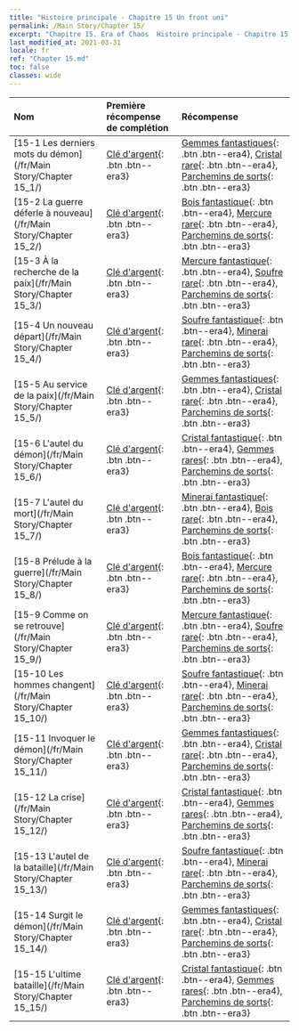 ```yaml
---
title: "Histoire principale - Chapitre 15 Un front uni"
permalink: /Main Story/Chapter 15/
excerpt: "Chapitre 15. Era of Chaos  Histoire principale - Chapitre 15. Un front uni"
last_modified_at: 2021-03-31
locale: fr
ref: "Chapter 15.md"
toc: false
classes: wide
---
```


  | Nom |  Première récompense de complétion | Récompense |
  |:------------|:------------|:------------| 
  | [15-1 Les derniers mots du démon](/fr/Main Story/Chapter 15_1/) | [Clé d'argent](/fr/Items/con_693/){: .btn .btn--era3} | [Gemmes fantastiques](/fr/Items/mat_51/){: .btn .btn--era4}, [Cristal rare](/fr/Items/mat_45/){: .btn .btn--era4}, [Parchemins de sorts](/fr/Items/con_694/){: .btn .btn--era3} |
  | [15-2 La guerre déferle à nouveau](/fr/Main Story/Chapter 15_2/) | [Clé d'argent](/fr/Items/con_693/){: .btn .btn--era3} | [Bois fantastique](/fr/Items/mat_48/){: .btn .btn--era4}, [Mercure rare](/fr/Items/mat_42/){: .btn .btn--era4}, [Parchemins de sorts](/fr/Items/con_694/){: .btn .btn--era3} |
  | [15-3 À la recherche de la paix](/fr/Main Story/Chapter 15_3/) | [Clé d'argent](/fr/Items/con_693/){: .btn .btn--era3} | [Mercure fantastique](/fr/Items/mat_49/){: .btn .btn--era4}, [Soufre rare](/fr/Items/mat_43/){: .btn .btn--era4}, [Parchemins de sorts](/fr/Items/con_694/){: .btn .btn--era3} |
  | [15-4 Un nouveau départ](/fr/Main Story/Chapter 15_4/) | [Clé d'argent](/fr/Items/con_693/){: .btn .btn--era3} | [Soufre fantastique](/fr/Items/mat_50/){: .btn .btn--era4}, [Minerai rare](/fr/Items/mat_40/){: .btn .btn--era4}, [Parchemins de sorts](/fr/Items/con_694/){: .btn .btn--era3} |
  | [15-5 Au service de la paix](/fr/Main Story/Chapter 15_5/) | [Clé d'argent](/fr/Items/con_693/){: .btn .btn--era3} | [Gemmes fantastiques](/fr/Items/mat_51/){: .btn .btn--era4}, [Cristal rare](/fr/Items/mat_45/){: .btn .btn--era4}, [Parchemins de sorts](/fr/Items/con_694/){: .btn .btn--era3} |
  | [15-6 L'autel du démon](/fr/Main Story/Chapter 15_6/) | [Clé d'argent](/fr/Items/con_693/){: .btn .btn--era3} | [Cristal fantastique](/fr/Items/mat_52/){: .btn .btn--era4}, [Gemmes rares](/fr/Items/mat_44/){: .btn .btn--era4}, [Parchemins de sorts](/fr/Items/con_694/){: .btn .btn--era3} |
  | [15-7 L'autel du mort](/fr/Main Story/Chapter 15_7/) | [Clé d'argent](/fr/Items/con_693/){: .btn .btn--era3} | [Minerai fantastique](/fr/Items/mat_47/){: .btn .btn--era4}, [Bois rare](/fr/Items/mat_41/){: .btn .btn--era4}, [Parchemins de sorts](/fr/Items/con_694/){: .btn .btn--era3} |
  | [15-8 Prélude à la guerre](/fr/Main Story/Chapter 15_8/) | [Clé d'argent](/fr/Items/con_693/){: .btn .btn--era3} | [Bois fantastique](/fr/Items/mat_48/){: .btn .btn--era4}, [Mercure rare](/fr/Items/mat_42/){: .btn .btn--era4}, [Parchemins de sorts](/fr/Items/con_694/){: .btn .btn--era3} |
  | [15-9 Comme on se retrouve](/fr/Main Story/Chapter 15_9/) | [Clé d'argent](/fr/Items/con_693/){: .btn .btn--era3} | [Mercure fantastique](/fr/Items/mat_49/){: .btn .btn--era4}, [Soufre rare](/fr/Items/mat_43/){: .btn .btn--era4}, [Parchemins de sorts](/fr/Items/con_694/){: .btn .btn--era3} |
  | [15-10 Les hommes changent](/fr/Main Story/Chapter 15_10/) | [Clé d'argent](/fr/Items/con_693/){: .btn .btn--era3} | [Soufre fantastique](/fr/Items/mat_50/){: .btn .btn--era4}, [Minerai rare](/fr/Items/mat_40/){: .btn .btn--era4}, [Parchemins de sorts](/fr/Items/con_694/){: .btn .btn--era3} |
  | [15-11 Invoquer le démon](/fr/Main Story/Chapter 15_11/) | [Clé d'argent](/fr/Items/con_693/){: .btn .btn--era3} | [Gemmes fantastiques](/fr/Items/mat_51/){: .btn .btn--era4}, [Cristal rare](/fr/Items/mat_45/){: .btn .btn--era4}, [Parchemins de sorts](/fr/Items/con_694/){: .btn .btn--era3} |
  | [15-12 La crise](/fr/Main Story/Chapter 15_12/) | [Clé d'argent](/fr/Items/con_693/){: .btn .btn--era3} | [Cristal fantastique](/fr/Items/mat_52/){: .btn .btn--era4}, [Gemmes rares](/fr/Items/mat_44/){: .btn .btn--era4}, [Parchemins de sorts](/fr/Items/con_694/){: .btn .btn--era3} |
  | [15-13 L'autel de la bataille](/fr/Main Story/Chapter 15_13/) | [Clé d'argent](/fr/Items/con_693/){: .btn .btn--era3} | [Soufre fantastique](/fr/Items/mat_50/){: .btn .btn--era4}, [Minerai rare](/fr/Items/mat_40/){: .btn .btn--era4}, [Parchemins de sorts](/fr/Items/con_694/){: .btn .btn--era3} |
  | [15-14 Surgit le démon](/fr/Main Story/Chapter 15_14/) | [Clé d'argent](/fr/Items/con_693/){: .btn .btn--era3} | [Gemmes fantastiques](/fr/Items/mat_51/){: .btn .btn--era4}, [Cristal rare](/fr/Items/mat_45/){: .btn .btn--era4}, [Parchemins de sorts](/fr/Items/con_694/){: .btn .btn--era3} |
  | [15-15 L'ultime bataille](/fr/Main Story/Chapter 15_15/) | [Clé d'argent](/fr/Items/con_693/){: .btn .btn--era3} | [Cristal fantastique](/fr/Items/mat_52/){: .btn .btn--era4}, [Gemmes rares](/fr/Items/mat_44/){: .btn .btn--era4}, [Parchemins de sorts](/fr/Items/con_694/){: .btn .btn--era3} |
